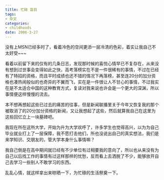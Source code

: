 ```yaml
---
title: 忙碌 盲目
tags:
- 杂文
categories:
- childhoods
date: 2006-3-27
---
```


没有上MSN已经多时了，看着冷色的空间更添一层冷清的色彩，着实让我自己不太好受~~~

看着以前留下来的仅有的几条日志，发现那时候的喜悦心情早已不复存在，从来没有想到过世事会变得如此之快，高考落榜实在不是一件很稀有的事情，不过在已经有了特招的资格，而且平时成绩也还不错的情况下再落榜，甚至连20分的加分资格也凑热闹般似的也奇异的不翼而飞，实在是一件很让人不甘心的事情，不过我实在是不太适合中国的这种教育方式，复读对我来说也许会是一个更大的深渊，所以事情便这样慢慢的流去。

本不想再想起这些已过去的痛苦的往事，但是新闻联播里关于今年又恢复我的那个被取消了的20分加分资格的新闻，又让我想起了这些，然后就算我自己在这里为这些回忆立上一块墓碑吧。

我现在所在这所大学，开始为升为大学欢呼了，许多学生也觉得高兴，以为为自己毕业就业打上了一层保障，我不愿打击他们，所也没说出自己的真实想法，我们是来学知识、交朋友的，管大学本身什么事情嘛？

我自己倒是在高中期间就已经有不少单位有过相要我的意向了，所以也从来没有为自己以后找工作的事情有过这样那样的忧愁，反而看上去洒脱了不少，能够放开自己去学习一些别人不敢学习的东西。

乱乱心情，就这样拿出来晾晒一下，为忙碌的生活祭奠一下。
